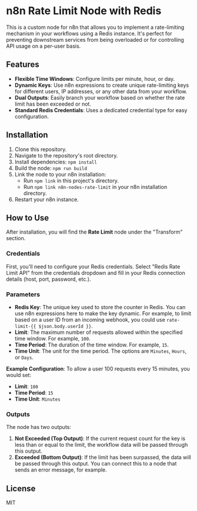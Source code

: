 # n8n Rate Limit Node with Redis

This is a custom node for n8n that allows you to implement a rate-limiting mechanism in your workflows using a Redis instance. It's perfect for preventing downstream services from being overloaded or for controlling API usage on a per-user basis.

## Features

- **Flexible Time Windows**: Configure limits per minute, hour, or day.
- **Dynamic Keys**: Use n8n expressions to create unique rate-limiting keys for different users, IP addresses, or any other data from your workflow.
- **Dual Outputs**: Easily branch your workflow based on whether the rate limit has been exceeded or not.
- **Standard Redis Credentials**: Uses a dedicated credential type for easy configuration.

## Installation

1.  Clone this repository.
2.  Navigate to the repository's root directory.
3.  Install dependencies: `npm install`
4.  Build the node: `npm run build`
5.  Link the node to your n8n installation:
    - Run `npm link` in this project's directory.
    - Run `npm link n8n-nodes-rate-limit` in your n8n installation directory.
6.  Restart your n8n instance.

## How to Use

After installation, you will find the **Rate Limit** node under the "Transform" section.

### Credentials

First, you'll need to configure your Redis credentials. Select "Redis Rate Limit API" from the credentials dropdown and fill in your Redis connection details (host, port, password, etc.).

### Parameters

-   **Redis Key**: The unique key used to store the counter in Redis. You can use n8n expressions here to make the key dynamic. For example, to limit based on a user ID from an incoming webhook, you could use `rate-limit-{{ $json.body.userId }}`.
-   **Limit**: The maximum number of requests allowed within the specified time window. For example, `100`.
-   **Time Period**: The duration of the time window. For example, `15`.
-   **Time Unit**: The unit for the time period. The options are `Minutes`, `Hours`, or `Days`.

**Example Configuration**: To allow a user 100 requests every 15 minutes, you would set:
-   **Limit**: `100`
-   **Time Period**: `15`
-   **Time Unit**: `Minutes`

### Outputs

The node has two outputs:

1.  **Not Exceeded (Top Output)**: If the current request count for the key is less than or equal to the limit, the workflow data will be passed through this output.
2.  **Exceeded (Bottom Output)**: If the limit has been surpassed, the data will be passed through this output. You can connect this to a node that sends an error message, for example.

## License

MIT
